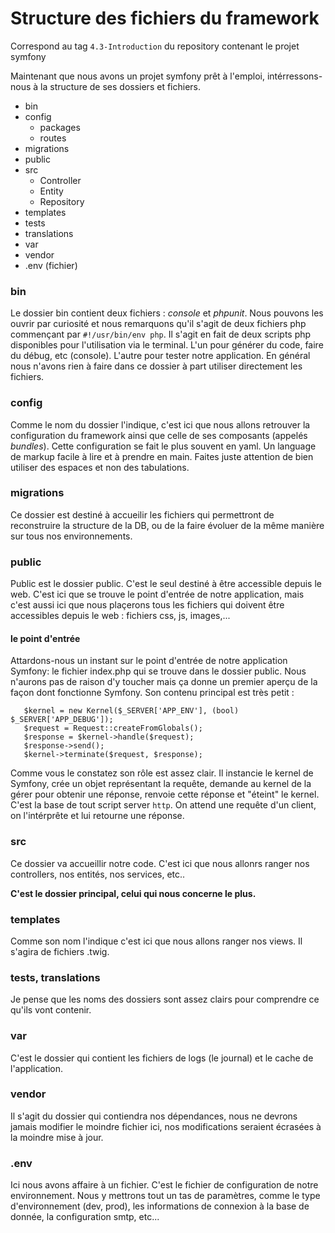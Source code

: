 # Structure des fichiers du framework

Correspond au tag `4.3-Introduction` du repository contenant le projet symfony

Maintenant que nous avons un projet symfony prêt à l'emploi, intérressons-nous à la structure de ses dossiers et fichiers.

- bin
- config
  - packages
  - routes
- migrations
- public
- src
  - Controller
  - Entity
  - Repository
- templates
- tests
- translations
- var
- vendor
- .env (fichier)

### bin
Le dossier bin contient deux fichiers : _console_ et _phpunit_. Nous pouvons les ouvrir par curiosité et nous remarquons qu'il s'agit de deux fichiers php commençant par `#!/usr/bin/env php`. Il s'agit en fait de deux scripts php disponibles pour l'utilisation via le terminal. L'un pour générer du code, faire du débug, etc (console). L'autre pour tester notre application. En général nous n'avons rien à faire dans ce dossier à part utiliser directement les fichiers.
  
### config
Comme le nom du dossier l'indique, c'est ici que nous allons retrouver la configuration du framework ainsi que celle de ses composants (appelés _bundles_).
Cette configuration se fait le plus souvent en yaml. Un language de markup facile à lire et à prendre en main. Faites juste attention de bien utiliser des espaces et non des tabulations.

### migrations
Ce dossier est destiné à accueilir les fichiers qui permettront de reconstruire la structure de la DB, ou de la faire évoluer de la même manière sur tous nos environnements.

### public
Public est le dossier public. C'est le seul destiné à être accessible depuis le web. C'est ici que se trouve le point d'entrée de notre application, mais c'est aussi ici que nous plaçerons tous les fichiers qui doivent être accessibles depuis le web : fichiers css, js, images,...

#### le point d'entrée
Attardons-nous un instant sur le point d'entrée de notre application Symfony: le fichier index.php qui se trouve dans le dossier public.
Nous n'aurons pas de raison d'y toucher mais ça donne un premier aperçu de la façon dont fonctionne Symfony. 
Son contenu principal est très petit :

 ```
    $kernel = new Kernel($_SERVER['APP_ENV'], (bool) $_SERVER['APP_DEBUG']);
    $request = Request::createFromGlobals();
    $response = $kernel->handle($request);
    $response->send();
    $kernel->terminate($request, $response);
``` 
Comme vous le constatez son rôle est assez clair. Il instancie le kernel de Symfony, crée un objet représentant la requête, demande au kernel de la gérer pour obtenir une réponse, renvoie cette réponse et "éteint" le kernel. C'est la base de tout script server `http`. On attend une requête d'un client, on l'intérprête et lui retourne une réponse.

### src
Ce dossier va accueillir notre code. C'est ici que nous allonrs ranger nos controllers, nos entités, nos services, etc..

**C'est le dossier principal, celui qui nous concerne le plus.**
### templates
Comme son nom l'indique c'est ici que nous allons ranger nos views. Il s'agira de fichiers .twig.

### tests, translations

Je pense que les noms des dossiers sont assez clairs pour comprendre ce qu'ils vont contenir.

### var
C'est le dossier qui contient les fichiers de logs (le journal) et le cache de l'application.

### vendor
Il s'agit du dossier qui contiendra nos dépendances, nous ne devrons jamais modifier le moindre fichier ici, nos modifications seraient écrasées à la moindre mise à jour.

### .env
Ici nous avons affaire à un fichier. C'est le fichier de configuration de notre environnement. Nous y mettrons tout un tas de paramètres, comme le type d'environnement (dev, prod), les informations de connexion à la base de donnée, la configuration smtp, etc... 
